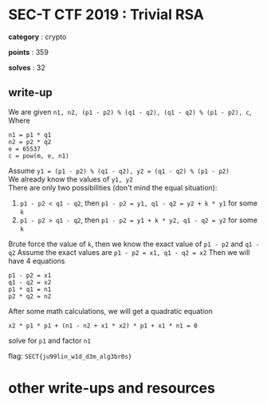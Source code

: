 # SEC-T CTF 2019 : Trivial RSA

**category** : crypto

**points** : 359

**solves** : 32

## write-up

We are given `n1, n2, (p1 - p2) % (q1 - q2), (q1 - q2) % (p1 - p2), c`, Where

```
n1 = p1 * q1
n2 = p2 * q2
e = 65537
c = pow(m, e, n1)
```

Assume `y1 = (p1 - p2) % (q1 - q2), y2 = (q1 - q2) % (p1 - p2)`  
We already know the values of `y1, y2`  
There are only two possibilities (don't mind the equal situation):  
1. `p1 - p2 < q1 - q2`, then `p1 - p2 = y1, q1 - q2 = y2 + k * y1` for some `k`  
2. `p1 - p2 > q1 - q2`, then `p1 - p2 = y1 + k * y2, q1 - q2 = y2` for some `k`

Brute force the value of `k`, then we know the exact value of `p1 - p2` and `q1 - q2`
Assume the exact values are `p1 - p2 = x1, q1 - q2 = x2`
Then we will have 4 equations

```
p1 - p2 = x1
q1 - q2 = x2
p1 * q1 = n1
p2 * q2 = n2
```

After some math calculations, we will get a quadratic equation

```
x2 * p1 * p1 + (n1 - n2 + x1 * x2) * p1 + x1 * n1 = 0
```

solve for `p1` and factor `n1`

flag: `SECT{ju99lin_w1d_d3m_alg3br0s}`

# other write-ups and resources
